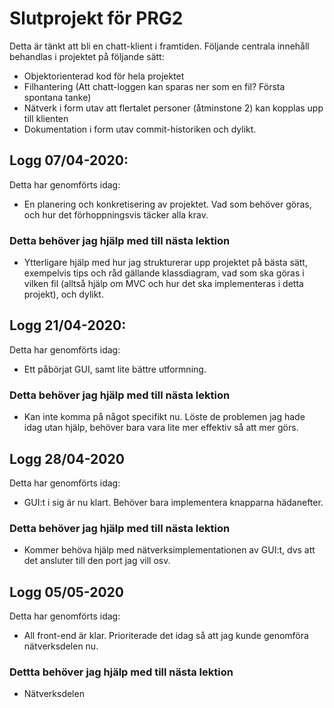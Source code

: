 # Slutprojekt för PRG2

Detta är tänkt att bli en chatt-klient i framtiden. Följande centrala innehåll behandlas i projektet på följande sätt:

* Objektorienterad kod för hela projektet
* Filhantering (Att chatt-loggen kan sparas ner som en fil? Första spontana tanke)
* Nätverk i form utav att flertalet personer (åtminstone 2) kan kopplas upp till klienten
* Dokumentation i form utav commit-historiken och dylikt.

## Logg 07/04-2020:

Detta har genomförts idag:

* En planering och konkretisering av projektet. Vad som behöver göras, och hur det förhoppningsvis täcker alla krav.

### Detta behöver jag hjälp med till nästa lektion

* Ytterligare hjälp med hur jag strukturerar upp projektet på bästa sätt, exempelvis tips och råd gällande klassdiagram, vad som ska göras i vilken fil (alltså hjälp om MVC och hur det ska implementeras i detta projekt), och dylikt. 

## Logg 21/04-2020:

Detta har genomförts idag:

* Ett påbörjat GUI, samt lite bättre utformning.

### Detta behöver jag hjälp med till nästa lektion

* Kan inte komma på något specifikt nu. Löste de problemen jag hade idag utan hjälp, behöver bara vara lite mer effektiv så att mer görs. 

## Logg 28/04-2020

Detta har genomförts idag:

* GUI:t i sig är nu klart. Behöver bara implementera knapparna hädanefter.

### Detta behöver jag hjälp med till nästa lektion

* Kommer behöva hjälp med nätverksimplementationen av GUI:t, dvs att det ansluter till den port jag vill osv. 

## Logg 05/05-2020

Detta har genomförts idag:

* All front-end är klar. Prioriterade det idag så att jag kunde genomföra nätverksdelen nu.

### Dettta behöver jag hjälp med till nästa lektion

* Nätverksdelen
